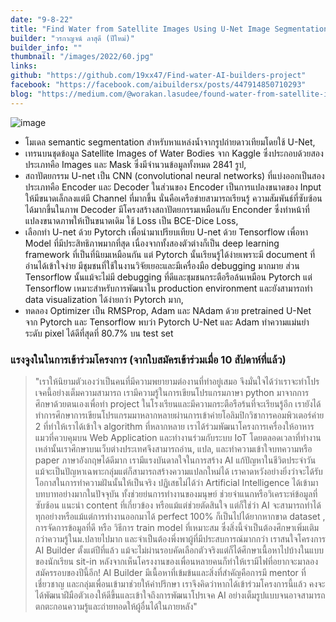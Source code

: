 ```yaml
---
date: "9-8-22"
title: "Find Water from Satellite Images Using U-Net Image Segmentation with Pytorch"
builder: "วรกาญจน์ ลาสุดี (ปีใหม่)"
builder_info: ""
thumbnail: "/images/2022/60.jpg"
links:
github: "https://github.com/19xx47/Find-water-AI-builders-project"
facebook: "https://facebook.com/aibuildersx/posts/447914850710293"
blog: "https://medium.com/@worakan.lasudee/found-water-from-satellite-images-by-segmentation-using-u-net-with-pytorch-7b3b0a8abf1d"
---
```


![image](/images/2022/60.jpg)

- โมเดล semantic segmentation สำหรับหาแหล่งน้ำจากรูปถ่ายดาวเทียมโดยใช้ U-Net,
- เทรนบนชุดข้อมูล Satellite Images of Water Bodies จาก Kaggle ซึ่งประกอบด้วยสองประเภทคือ Images และ Mask ซึ่งมีจำนวนข้อมูลทั้งหมด 2841 รูป,
- สถาปัตยกรรม U-net เป็น CNN (convolutional neural networks) ที่แบ่งออกเป็นสองประเภทคือ Encoder และ Decoder ในส่วนของ Encoder เป็นการแปลงขนาดของ Input ให้มีขนาดเล็กลงแต่มี Channel ที่มากขึ้น นั่นคือเครือข่ายสามารถเรียนรู้ ความสัมพันธ์ที่ซับซ้อนได้มากขึ้นในภาพ Decoder มีโครงสร้างสถาปัตยกรรมเหมือนกับ Enconder ซึ่งทำหน้าที่แปลงขนาดภาพให้เป็นขนาดเดิม ใช้ Loss เป็น BCE-Dice Loss,
- เลือกทำ U-net ด้วย Pytorch เพื่อนำมาเปรียบเทียบ U-net ด้วย Tensorflow เพื่อหา Model ที่มีประสิทธิภาพมากที่สุด เนื่องจากทั้งสองตัวต่างก็เป็น deep learning framework ที่เป็นที่นิยมเหมือนกัน แต่ Pytorch นั้นเรียนรู้ได้ง่ายเพราะมี document ที่อ่านได้เข้าใจง่าย มีชุมชนที่ใช้ในงานวิจัยเยอะและมีเครื่องมือ debugging มากมาย ส่วน Tensorflow นั้นแม้จะไม่มี debugging ที่ดีและชุมชนกระตือรือล้นเหมือน Pytorch แต่ Tensorflow เหมาะสำหรับการพัฒนาใน production environment และยังสามารถทำ data visualization ได้ง่ายกว่า Pytorch มาก,
- ทดลอง Optimizer เป็น RMSProp, Adam และ NAdam ด้วย pretrained U-Net จาก Pytorch และ Tensorflow พบว่า Pytorch U-Net และ Adam ทำความแม่นยำระดับ pixel ได้ดีที่สุดที่ 80.7% บน test set

### แรงจูงในในการเข้าร่วมโครงการ (จากใบสมัครเข้าร่วมเมื่อ 10 สัปดาห์ที่แล้ว)

> "เราให้นิยามตัวเองว่าเป็นคนที่มีความพยายามต่องานที่ทำอยู่เสมอ จึงมั่นใจได้ว่าเราจะทำโปรเจคนี้อย่างเต็มความสามารถ เรามีความรู้ในการเขียนโปรแกรมภาษา python มาจากการศึกษาด้วยตนเองเพื่อทำ project ในโรงเรียนและมีความกระตือรือร้นที่จะเรียนรู้อีก เรายังได้ทำการศึกษาการเขียนโปรแกรมมาหลากหลายผ่านการเข้าค่ายโอลิมปิกวิชาการคอมพิวเตอร์ค่าย 2 ที่ทำให้เราได้เข้าใจ algorithm ที่หลากหลาย เราได้ร่วมพัฒนาโครงการเครื่องให้อาหารแมวที่ควบคุมบน Web Application และทำงานร่วมกับระบบ IoT โดยตลอดเวลาที่ทำงานเหล่านั้นเราศึกษาบนเว็บต่างประเทศจึงสามารถอ่าน, แปล, และทำความเข้าใจบทความหรือ paper ภาษาอังกฤษได้ดีมาก เรามีแรงบันดาลใจในการสร้าง AI แก้ปัญหาในชีวิตประจำวัน แม้จะเป็นปัญหาเฉพาะกลุ่มแต่ก็สามารถสร้างความแปลกใหม่ได้ เราคาดหวังอย่างยิ่งว่าจะได้รับโอกาสในการทำความฝันนั้นให้เป็นจริง  ปฏิเสธไม่ได้ว่า Artificial Intelligence ได้เข้ามาบทบาทอย่างมากในปัจจุบัน ทั้งช่วยย่นการทำงานของมนุษย์ ช่วยจำแนกหรือวิเคราะห์ข้อมูลที่ซับซ้อน แนะนำ content ที่เกี่ยวข้อง หรือแม้แต่ช่วยตัดสินใจ แต่ก็ใช่ว่า AI จะสามารถทำได้ทุกอย่างหรือแม้แต่การทำงานออกมาได้ perfect 100% ก็เป็นไปได้ยากหากขาด dataset , การจัดการข้อมูลที่ดี หรือ วิธีการ train model ที่เหมาะสม ซึ่งสิ่งนี้จำเป็นต้องศึกษาเพิ่มเติมกว่าความรู้ในม.ปลายไปมาก และจำเป็นต้องพึ่งพาผู้ที่มีประสบการณ์มากกว่า  เราสนใจโครงการ AI Builder ตั้งแต่ปีที่แล้ว แม้จะไม่ผ่านรอบคัดเลือกตัวจริงแต่ก็ได้ศึกษาเนื้อหาไปบ้างในแบบของนักเรียน sit-in หลังจากเห็นโครงงานของเพื่อนหลายคนก็ทำให้เรามีไฟที่อยากจะมาลองสมัครรอบของปีนี้อีก! AI Builder มีเนื้อหาที่เข้มข้นและสิ่งที่สำคัญคือการมี mentor ที่เชี่ยวชาญ และกลุ่มเพื่อนเข้ามาช่วยให้คำปรึกษา เราจึงคิดว่าหากได้เข้าร่วมโครงการนี้แล้ว คงจะได้พัฒนาฝีมือตัวเองให้ดีขึ้นและเข้าใจถึงการพัฒนาโปรเจค AI อย่างเต็มรูปแบบจนอาจสามารถตกตะกอนความรู้และถ่ายทอดให้ผู้อื่นได้ในภายหลัง"